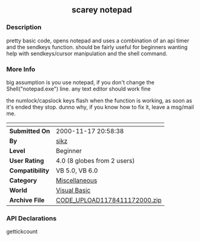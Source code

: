 ﻿<div align="center">

## scarey notepad


</div>

### Description

pretty basic code, opens notepad and uses a combination of an api timer and the sendkeys function. should be fairly useful for beginners wanting help with sendkeys/cursor manipulation and the shell command.
 
### More Info
 
big assumption is you use notepad, if you don't change the Shell("notepad.exe") line. any text editor should work fine

the numlock/capslock keys flash when the function is working, as soon as it's ended they stop. dunno why, if you know how to fix it, leave a msg/mail me.


<span>             |<span>
---                |---
**Submitted On**   |2000-11-17 20:58:38
**By**             |[sikz](https://github.com/Planet-Source-Code/PSCIndex/blob/master/ByAuthor/sikz.md)
**Level**          |Beginner
**User Rating**    |4.0 (8 globes from 2 users)
**Compatibility**  |VB 5\.0, VB 6\.0
**Category**       |[Miscellaneous](https://github.com/Planet-Source-Code/PSCIndex/blob/master/ByCategory/miscellaneous__1-1.md)
**World**          |[Visual Basic](https://github.com/Planet-Source-Code/PSCIndex/blob/master/ByWorld/visual-basic.md)
**Archive File**   |[CODE\_UPLOAD1178411172000\.zip](https://github.com/Planet-Source-Code/sikz-scarey-notepad__1-12880/archive/master.zip)

### API Declarations

gettickcount





